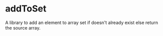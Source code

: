 # addToSet
A library to add an element to array set if doesn't already exist else return the source array. 
